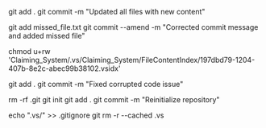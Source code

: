 git add .
git commit -m "Updated all files with new content"

git add missed_file.txt
git commit --amend -m "Corrected commit message and added missed file"

chmod u+rw 'Claiming_System/.vs/Claiming_System/FileContentIndex/197dbd79-1204-407b-8e2c-abec99b38102.vsidx'

git add .
git commit -m "Fixed corrupted code issue"

rm -rf .git
git init
git add .
git commit -m "Reinitialize repository"

echo ".vs/" >> .gitignore
git rm -r --cached .vs

